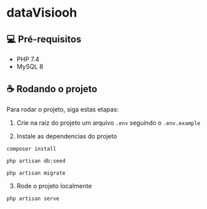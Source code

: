 # dataVisiooh

## 💻 Pré-requisitos

* PHP 7.4
* MySQL 8

## ☕ Rodando o projeto

Para rodar o projeto, siga estas etapas:

1. Crie na raiz do projeto um arquivo `.env` seguindo o `.env.example`

2. Instale as dependencias do projeto
```
composer install
```
```
php artisan db:seed
```
```
php artisan migrate
```
3. Rode o projeto localmente
```
php artisan serve
```